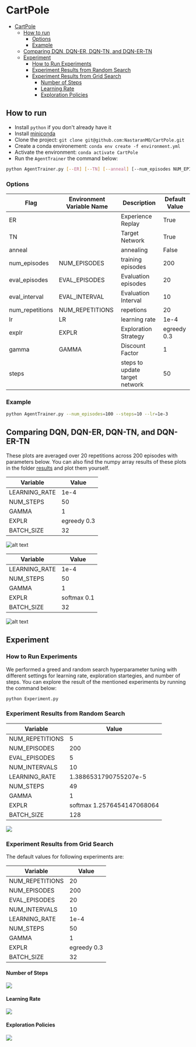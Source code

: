 # CartPole

- [CartPole](#cartpole)
  - [How to run](#how-to-run)
    - [Options](#options)
    - [Example](#example)
  - [Comparing DQN, DQN-ER, DQN-TN, and DQN-ER-TN](#comparing-dqn-dqn-er-dqn-tn-and-dqn-er-tn)
  - [Experiment](#experiment)
    - [How to Run Experiments](#how-to-run-experiments)
    - [Experiment Results from Random Search](#experiment-results-from-random-search)
    - [Experiment Results from Grid Search](#experiment-results-from-grid-search)
      - [Number of Steps](#number-of-steps)
      - [Learning Rate](#learning-rate)
      - [Exploration Policies](#exploration-policies)

## How to run

- Install `python` if you don't already have it
- Install [miniconda](https://docs.anaconda.com/free/miniconda/miniconda-install/)
- Clone the project: `git clone git@github.com:NastaranMO/CartPole.git`
- Create a conda environement: `conda env create -f environment.yml`
- Activate the environment: `conda activate CartPole`
- Run the `AgentTrainer` the command below:

```bash
python AgentTrainer.py [--ER] [--TN] [--anneal] [--num_episodes NUM_EPISODES] [--eval_episodes EVAL_EPISODES] [--eval_interval EVAL_INTERVAL] [--num_repetitions NUM_REPETITIONS] [--lr LR] [--explr EXPLR] [--gamma GAMMA]
```

### Options

| Flag            | Environment Variable Name | Description                    | Default Value |
| --------------- | ------------------------- | ------------------------------ | ------------- |
| ER              |                           | Experience Replay              | True          |
| TN              |                           | Target Network                 | True          |
| anneal          |                           | annealing                      | False         |
| num_episodes    | NUM_EPISODES              | training episodes              | 200           |
| eval_episodes   | EVAL_EPISODES             | Evaluation episodes            | 20            |
| eval_interval   | EVAL_INTERVAL             | Evaluation Interval            | 10            |
| num_repetitions | NUM_REPETITIONS           | repetions                      | 20            |
| lr              | LR                        | learning rate                  | 1e-4          |
| explr           | EXPLR                     | Exploration Strategy           | egreedy 0.3   |
| gamma           | GAMMA                     | Discount Factor                | 1             |
| steps           |                           | steps to update target network | 50            |

### Example

```bash
python AgentTrainer.py --num_episodes=100 --steps=10 --lr=1e-3
```

## Comparing DQN, DQN-ER, DQN-TN, and DQN-ER-TN

These plots are averaged over 20 repetitions across 200 episodes with parameters below. You can also find the numpy array results of these plots in the folder [results](https://github.com/NastaranMO/CartPole/tree/main/results) and plot them yourself.

| Variable      | Value       |
| ------------- | ----------- |
| LEARNING_RATE | 1e-4        |
| NUM_STEPS     | 50          |
| GAMMA         | 1           |
| EXPLR         | egreedy 0.3 |
| BATCH_SIZE    | 32          |

![alt text](<dqn-TN-ER(lr=1e-4,steps=50, gamma=1,policy="egreedy 0.3",batch_size=32,num_episodes=200,num_repetitions=5, eval_interval=10).png>)

| Variable      | Value       |
| ------------- | ----------- |
| LEARNING_RATE | 1e-4        |
| NUM_STEPS     | 50          |
| GAMMA         | 1           |
| EXPLR         | softmax 0.1 |
| BATCH_SIZE    | 32          |

![alt text](<dqn-TN-ER(dqn-TN-ER(lr=1e-4,steps=50, gamma=1,policy="softmax 0.1",batch_size=32,num_episodes=200,num_repetitions=5, eval_interval=10)).png>)

## Experiment

### How to Run Experiments

We performed a greed and random search hyperparameter tuning with different settings for learning rate, exploration startegies, and number of steps. You can explore the result of the mentioned experiments by running the command below:

```bash
python Experiment.py
```

### Experiment Results from Random Search

| Variable        | Value                      |
| --------------- | -------------------------- |
| NUM_REPETITIONS | 5                          |
| NUM_EPISODES    | 200                        |
| EVAL_EPISODES   | 5                          |
| NUM_INTERVALS   | 10                         |
| LEARNING_RATE   | 1.3886531790755207e-5      |
| NUM_STEPS       | 49                         |
| GAMMA           | 1                          |
| EXPLR           | softmax 1.2576454147068064 |
| BATCH_SIZE      | 128                        |

![](random-search-results.png)

### Experiment Results from Grid Search

The default values for following experiments are:

| Variable        | Value       |
| --------------- | ----------- |
| NUM_REPETITIONS | 20          |
| NUM_EPISODES    | 200         |
| EVAL_EPISODES   | 20          |
| NUM_INTERVALS   | 10          |
| LEARNING_RATE   | 1e-4        |
| NUM_STEPS       | 50          |
| GAMMA           | 1           |
| EXPLR           | egreedy 0.3 |
| BATCH_SIZE      | 32          |

#### Number of Steps

![](num-steps.png)

#### Learning Rate

![](<learning-rate(steps=50, gamma=1, policy="egreedy 0.3", batch_size=32, num_episodes=200,num_repetitions=5, eval_interval=10).png>)

#### Exploration Policies

![](<exploration-(lr=1e-4,steps=50, gamma=1,batch_size=32, num_episodes=200,num_repetitions=5, eval_interval=10).png>)
